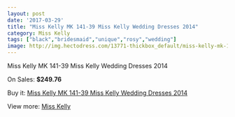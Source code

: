 ```yaml
---
layout: post
date: '2017-03-29'
title: "Miss Kelly MK 141-39 Miss Kelly Wedding Dresses 2014"
category: Miss Kelly
tags: ["black","bridesmaid","unique","rosy","wedding"]
image: http://img.hectodress.com/13771-thickbox_default/miss-kelly-mk-141-39-miss-kelly-wedding-dresses-2014.jpg
---
```

Miss Kelly MK 141-39 Miss Kelly Wedding Dresses 2014

On Sales: **$249.76**
<a href="https://www.hectodress.com/miss-kelly/6679-miss-kelly-mk-141-39-miss-kelly-wedding-dresses-2014.html"><amp-img layout="responsive" width="600" height="600" src="//img.hectodress.com/13771-thickbox_default/miss-kelly-mk-141-39-miss-kelly-wedding-dresses-2014.jpg" alt="Miss Kelly MK 141-39 Miss Kelly Wedding Dresses 2014 0" /></a>
<a href="https://www.hectodress.com/miss-kelly/6679-miss-kelly-mk-141-39-miss-kelly-wedding-dresses-2014.html"><amp-img layout="responsive" width="600" height="600" src="//img.hectodress.com/13772-thickbox_default/miss-kelly-mk-141-39-miss-kelly-wedding-dresses-2014.jpg" alt="Miss Kelly MK 141-39 Miss Kelly Wedding Dresses 2014 1" /></a>

Buy it: [Miss Kelly MK 141-39 Miss Kelly Wedding Dresses 2014](https://www.hectodress.com/miss-kelly/6679-miss-kelly-mk-141-39-miss-kelly-wedding-dresses-2014.html "Miss Kelly MK 141-39 Miss Kelly Wedding Dresses 2014")

View more: [Miss Kelly](https://www.hectodress.com/115-miss-kelly "Miss Kelly")